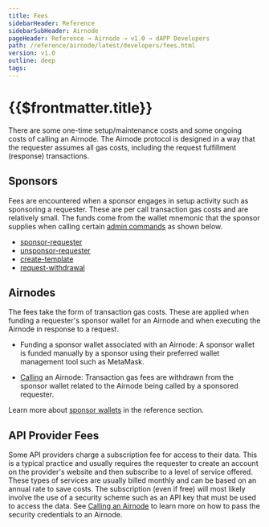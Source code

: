 ```yaml
---
title: Fees
sidebarHeader: Reference
sidebarSubHeader: Airnode
pageHeader: Reference → Airnode → v1.0 → dAPP Developers
path: /reference/airnode/latest/developers/fees.html
version: v1.0
outline: deep
tags:
---
```


<VersionWarning/>

<PageHeader/>

# {{$frontmatter.title}}

There are some one-time setup/maintenance costs and some ongoing costs of
calling an Airnode. The Airnode protocol is designed in a way that the requester
assumes all gas costs, including the request fulfillment (response)
transactions.

## Sponsors

Fees are encountered when a sponsor engages in setup activity such as sponsoring
a requester. These are per call transaction gas costs and are relatively small.
The funds come from the wallet mnemonic that the sponsor supplies when calling
certain [admin commands](../reference/packages/admin-cli.md) as shown below.

- [sponsor-requester](../reference/packages/admin-cli.md#sponsor-requester)
- [unsponsor-requester](../reference/packages/admin-cli.md#unsponsor-requester)
- [create-template](../reference/packages/admin-cli.md#create-template)
- [request-withdrawal](../reference/packages/admin-cli.md#request-withdrawal)

## Airnodes

The fees take the form of transaction gas costs. These are applied when funding
a requester's sponsor wallet for an Airnode and when executing the Airnode in
response to a request.

- Funding a sponsor wallet associated with an Airnode: A sponsor wallet is
  funded manually by a sponsor using their preferred wallet management tool such
  as MetaMask.

- [Calling](../grp-developers/call-an-airnode.md) an Airnode: Transaction gas
  fees are withdrawn from the sponsor wallet related to the Airnode being called
  by a sponsored requester.

<airnode-SponsorWalletWarning/>

Learn more about [sponsor wallets](../concepts/sponsor.md) in the reference
section.

## API Provider Fees

Some API providers charge a subscription fee for access to their data. This is a
typical practice and usually requires the requester to create an account on the
provider's website and then subscribe to a level of service offered. These types
of services are usually billed monthly and can be based on an annual rate to
save costs. The subscription (even if free) will most likely involve the use of
a security scheme such as an API key that must be used to access the data. See
[Calling an Airnode](call-an-airnode.md) to learn more on how to pass the
security credentials to an Airnode.
